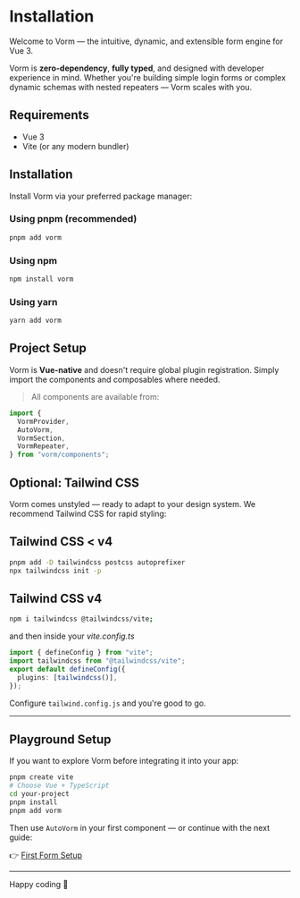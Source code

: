 # Installation

Welcome to Vorm — the intuitive, dynamic, and extensible form engine for Vue 3.

Vorm is **zero-dependency**, **fully typed**, and designed with developer experience in mind. Whether you're building simple login forms or complex dynamic schemas with nested repeaters — Vorm scales with you.

## Requirements

- Vue 3
- Vite (or any modern bundler)

## Installation

Install Vorm via your preferred package manager:

### Using pnpm (recommended)

```bash
pnpm add vorm
```

### Using npm

```bash
npm install vorm
```

### Using yarn

```bash
yarn add vorm
```

## Project Setup

Vorm is **Vue-native** and doesn't require global plugin registration. Simply import the components and composables where needed.

> All components are available from:

```ts
import {
  VormProvider,
  AutoVorm,
  VormSection,
  VormRepeater,
} from "vorm/components";
```

## Optional: Tailwind CSS

Vorm comes unstyled — ready to adapt to your design system. We recommend Tailwind CSS for rapid styling:

## Tailwind CSS < v4

```bash
pnpm add -D tailwindcss postcss autoprefixer
npx tailwindcss init -p
```

## Tailwind CSS v4

```bash
npm i tailwindcss @tailwindcss/vite;
```

and then inside your _vite.config.ts_

```ts
import { defineConfig } from "vite";
import tailwindcss from "@tailwindcss/vite";
export default defineConfig({
  plugins: [tailwindcss()],
});
```

Configure `tailwind.config.js` and you're good to go.

---

## Playground Setup

If you want to explore Vorm before integrating it into your app:

```bash
pnpm create vite
# Choose Vue + TypeScript
cd your-project
pnpm install
pnpm add vorm
```

Then use `AutoVorm` in your first component — or continue with the next guide:

👉 [First Form Setup](/getting-started/first-form)

---

Happy coding 🎉

